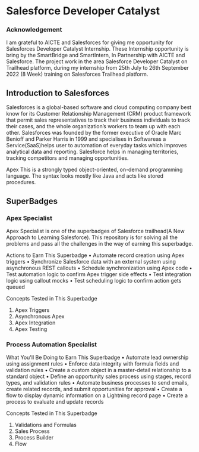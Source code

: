 # Salesforce Developer Catalyst
### Acknowledgement
I am grateful to AICTE and Salesforces for giving me opportunity for Salesforces 
Developer Catalyst Internship. These Internship opportunity is bring by the 
SmartBridge and SmartIntern, In Partnership with AICTE and Salesforce.
The project work in the area Salesforce Developer Catalyst on Trailhead platform,
during my internship from 25th July to 26th September 2022 (8 Week) training on 
Salesforces Trailhead platform.

## Introduction to Salesforces
Salesforces is a global-based software and cloud computing company best know for its 
Customer Relationship Management (CRM) product framework that permit sales 
representatives to track their business individuals to track their cases, and the whole 
organization’s workers to team up with each other.
Salesforces was founded by the former executive of Oracle Marc Benioff and Parker 
Harris in 1999 and specialises in Softwareas a Service(SaaS)helps user to automation of 
everyday tasks which improves analytical data and reporting. Salesforce helps in 
managing territories, tracking competitors and managing opportunities.

Apex  This is a strongly typed object-oriented, on-demand programming language. The syntax  looks mostly like Java and acts like stored procedures.

## SuperBadges

### Apex Specialist

Apex Specialist is one of the superbadges of Salesforce trailhead(A New Approach to 
Learning Salesforce). This repository is for solving all the problems and pass all the 
challenges in the way of earning this superbadge.

Actions to Earn This Superbadge
• Automate record creation using Apex triggers
• Synchronize Salesforce data with an external system using asynchronous REST callouts
• Schedule synchronization using Apex code
• Test automation logic to confirm Apex trigger side effects
• Test integration logic using callout mocks
• Test scheduling logic to confirm action gets queued

Concepts Tested in This Superbadge
1. Apex Triggers
2. Asynchronous Apex
3. Apex Integration
4. Apex Testing

### Process Automation Specialist

What You'll Be Doing to Earn This Superbadge
• Automate lead ownership using assignment rules
• Enforce data integrity with formula fields and validation rules
• Create a custom object in a master-detail relationship to a standard object
• Define an opportunity sales process using stages, record types, and validation rules
• Automate business processes to send emails, create related records, and submit opportunities for approval
• Create a flow to display dynamic information on a Lightning record page
• Create a process to evaluate and update records

Concepts Tested in This Superbadge
1. Validations and Formulas
2. Sales Process
3. Process Builder
4. Flow
